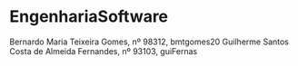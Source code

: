 # EngenhariaSoftware
Bernardo Maria Teixeira Gomes, nº 98312, bmtgomes20
Guilherme Santos Costa de Almeida Fernandes, nº 93103, guiFernas
